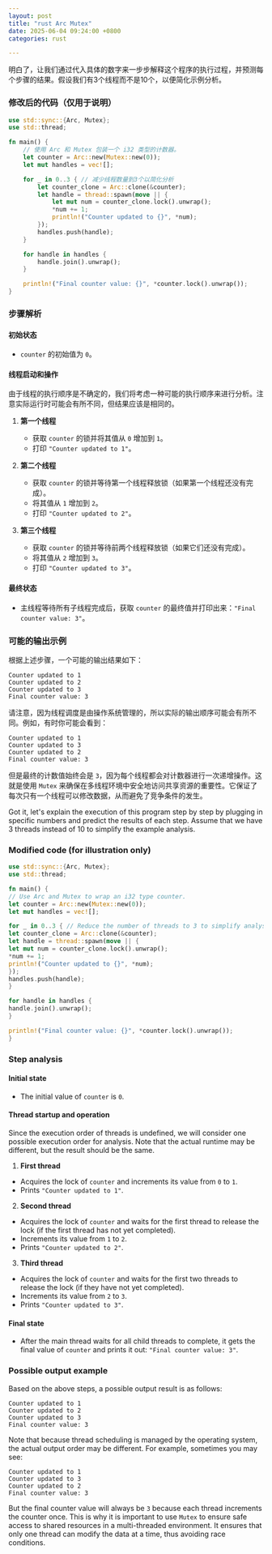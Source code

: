 ```yaml
---
layout: post
title: "rust Arc Mutex"
date: 2025-06-04 09:24:00 +0800
categories: rust

---
```




明白了，让我们通过代入具体的数字来一步步解释这个程序的执行过程，并预测每个步骤的结果。假设我们有3个线程而不是10个，以便简化示例分析。

### 修改后的代码（仅用于说明）

```rust
use std::sync::{Arc, Mutex};
use std::thread;

fn main() {
    // 使用 Arc 和 Mutex 包装一个 i32 类型的计数器。
    let counter = Arc::new(Mutex::new(0));
    let mut handles = vec![];

    for _ in 0..3 { // 减少线程数量到3个以简化分析
        let counter_clone = Arc::clone(&counter);
        let handle = thread::spawn(move || {
            let mut num = counter_clone.lock().unwrap();
            *num += 1;
            println!("Counter updated to {}", *num);
        });
        handles.push(handle);
    }

    for handle in handles {
        handle.join().unwrap();
    }

    println!("Final counter value: {}", *counter.lock().unwrap());
}
```

### 步骤解析

#### 初始状态
- `counter` 的初始值为 `0`。

#### 线程启动和操作

由于线程的执行顺序是不确定的，我们将考虑一种可能的执行顺序来进行分析。注意实际运行时可能会有所不同，但结果应该是相同的。

1. **第一个线程**
   - 获取 `counter` 的锁并将其值从 `0` 增加到 `1`。
   - 打印 `"Counter updated to 1"`。

2. **第二个线程**
   - 获取 `counter` 的锁并等待第一个线程释放锁（如果第一个线程还没有完成）。
   - 将其值从 `1` 增加到 `2`。
   - 打印 `"Counter updated to 2"`。

3. **第三个线程**
   - 获取 `counter` 的锁并等待前两个线程释放锁（如果它们还没有完成）。
   - 将其值从 `2` 增加到 `3`。
   - 打印 `"Counter updated to 3"`。

#### 最终状态
- 主线程等待所有子线程完成后，获取 `counter` 的最终值并打印出来：`"Final counter value: 3"`。

### 可能的输出示例

根据上述步骤，一个可能的输出结果如下：

```
Counter updated to 1
Counter updated to 2
Counter updated to 3
Final counter value: 3
```

请注意，因为线程调度是由操作系统管理的，所以实际的输出顺序可能会有所不同。例如，有时你可能会看到：

```
Counter updated to 1
Counter updated to 3
Counter updated to 2
Final counter value: 3
```

但是最终的计数值始终会是 `3`，因为每个线程都会对计数器进行一次递增操作。这就是使用 `Mutex` 来确保在多线程环境中安全地访问共享资源的重要性。它保证了每次只有一个线程可以修改数据，从而避免了竞争条件的发生。  

Got it, let's explain the execution of this program step by step by plugging in specific numbers and predict the results of each step. Assume that we have 3 threads instead of 10 to simplify the example analysis.

### Modified code (for illustration only)

```rust
use std::sync::{Arc, Mutex};
use std::thread;

fn main() {
// Use Arc and Mutex to wrap an i32 type counter.
let counter = Arc::new(Mutex::new(0));
let mut handles = vec![];

for _ in 0..3 { // Reduce the number of threads to 3 to simplify analysis
let counter_clone = Arc::clone(&counter);
let handle = thread::spawn(move || {
let mut num = counter_clone.lock().unwrap();
*num += 1;
println!("Counter updated to {}", *num);
});
handles.push(handle);
}

for handle in handles {
handle.join().unwrap();
}

println!("Final counter value: {}", *counter.lock().unwrap());
}
```

### Step analysis

#### Initial state
- The initial value of `counter` is `0`.

#### Thread startup and operation

Since the execution order of threads is undefined, we will consider one possible execution order for analysis. Note that the actual runtime may be different, but the result should be the same.

1. **First thread**
- Acquires the lock of `counter` and increments its value from `0` to `1`.
- Prints `"Counter updated to 1"`.

2. **Second thread**
- Acquires the lock of `counter` and waits for the first thread to release the lock (if the first thread has not yet completed).
- Increments its value from `1` to `2`.
- Prints `"Counter updated to 2"`.

3. **Third thread**
- Acquires the lock of `counter` and waits for the first two threads to release the lock (if they have not yet completed).
- Increments its value from `2` to `3`.
- Prints `"Counter updated to 3"`.

#### Final state
- After the main thread waits for all child threads to complete, it gets the final value of `counter` and prints it out: `"Final counter value: 3"`.

### Possible output example

Based on the above steps, a possible output result is as follows:

```
Counter updated to 1
Counter updated to 2
Counter updated to 3
Final counter value: 3
```

Note that because thread scheduling is managed by the operating system, the actual output order may be different. For example, sometimes you may see:

```
Counter updated to 1
Counter updated to 3
Counter updated to 2
Final counter value: 3
```

But the final counter value will always be `3` because each thread increments the counter once. This is why it is important to use `Mutex` to ensure safe access to shared resources in a multi-threaded environment. It ensures that only one thread can modify the data at a time, thus avoiding race conditions.